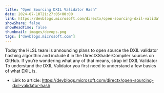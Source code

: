 ```yaml
---
title: "Open Sourcing DXIL Validator Hash"
date: 2024-07-10T21:27:05+00:00
link: https://devblogs.microsoft.com/directx/open-sourcing-dxil-validator-hash
showShare: false
showReadTime: false
thumbnail: images/devops.png
tags: ["devblogs.microsoft.com"]
---
```

Today the HLSL team is announcing plans to open source the DXIL validator hashing algorithm and include it in the DirectXShaderCompiler sources on GitHub. If you’re wondering what any of that means, strap in! DXIL Validator To understand the DXIL Validator you first need to understand a few basics of what DXIL is.

- Link to article: https://devblogs.microsoft.com/directx/open-sourcing-dxil-validator-hash
